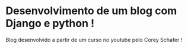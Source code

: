 # Desenvolvimento de um blog com Django e python !

Blog desenvolvido a partir de um curso no youtube pelo Corey Schafer !
